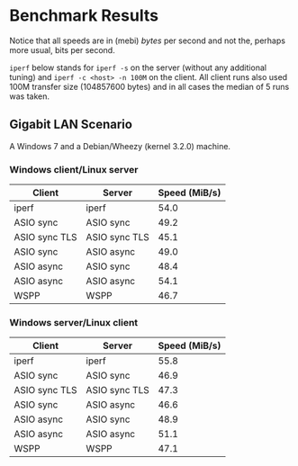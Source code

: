 Benchmark Results
=================

Notice that all speeds are in (mebi) _bytes_ per second and not the, perhaps
more usual, bits per second.

`iperf` below stands for `iperf -s` on the server (without any additional
tuning) and `iperf -c <host> -n 100M` on the client. All client runs also used
100M transfer size (104857600 bytes) and in all cases the median of 5 runs was
taken.

Gigabit LAN Scenario
--------------------

A Windows 7 and a Debian/Wheezy (kernel 3.2.0) machine.

### Windows client/Linux server

| Client                       | Server                       | Speed (MiB/s) |
|------------------------------|------------------------------|---------------|
| iperf                        | iperf                        |          54.0 |
| ASIO sync                    | ASIO sync                    |          49.2 |
| ASIO sync TLS                | ASIO sync TLS                |          45.1 |
| ASIO sync                    | ASIO async                   |          49.0 |
| ASIO async                   | ASIO sync                    |          48.4 |
| ASIO async                   | ASIO async                   |          54.1 |
| WSPP                         | WSPP                         |          46.7 |

### Windows server/Linux client

| Client                       | Server                       | Speed (MiB/s) |
|------------------------------|------------------------------|---------------|
| iperf                        | iperf                        |          55.8 |
| ASIO sync                    | ASIO sync                    |          46.9 |
| ASIO sync TLS                | ASIO sync TLS                |          47.3 |
| ASIO sync                    | ASIO async                   |          46.6 |
| ASIO async                   | ASIO sync                    |          48.9 |
| ASIO async                   | ASIO async                   |          51.1 |
| WSPP                         | WSPP                         |          47.1 |
